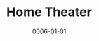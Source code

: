 ---
title: Home Theater
date: 0006-01-01
ico: mdi:speaker
color: pink-500
hardware:
  - type: Living Room
    name: Sony › KD55X85K
    sub:
      - TV
    link: https://amzn.com/dp/B09R9NT3FT?tag=qrayg-20
  - type: Living Room
    name: Sonos › Beam
    sub:
      - Soundbar
      - Gen 2
      - Black
    link: https://amzn.com/dp/B09GPYL7BJ?tag=qrayg-20
  - type: Living Room
    name: Sonos › One SL
    sub:
      - Rear
      - Surround x2
      - White
    link: https://amzn.com/dp/B07W8ZVXWR?tag=qrayg-20
  - type: Office
    name: Sony › XBR43X800E
    sub:
      - TV
    link: https://amzn.com/dp/B01MZFJWOS?tag=qrayg-20
  - type: Office
    name: Sonos › Beam
    sub:
      - Soundbar
      - Gen 1
      - Black
    link: https://amzn.com/dp/B09GPYL7BJ?tag=qrayg-20
  - type: Office
    name: Sonos › One SL
    sub:
      - Rear
      - Surround x2
      - Black
    link: https://amzn.com/dp/B07W8ZVXWR?tag=qrayg-20
  - type: Office
    name: Sonos › Sub Mini
    sub:
      - Subwoofer
      - Black
    link: https://amzn.com/dp/B0BGJV72YM?tag=qrayg-20
  - type: Basement
    name: Sony › KDL40V4100
    sub:
      - TV
    link: https://www.crutchfield.com/S-486JN9Njsnm/p_15840V4100/Sony-KDL-40V4100.html
  - type: Basement
    name: Sonos › Playbar
    sub:
      - Soundbar
    link: https://amzn.com/dp/B00AEMGGU2?tag=qrayg-20
  - type: Basement
    name: Sonos › Play 1
    sub:
      - Rear
      - Surround x2
      - White
    link: https://amzn.com/dp/B07W8ZVXWR?tag=qrayg-20
  - type: Basement
    name: Sonos › Sub Mini
    sub:
      - Subwoofer
      - White
    link: https://amzn.com/dp/B0BGJV72YM?tag=qrayg-20
  - type: Basement
    name: Sonos › Port
    sub:
      - Component
    link: https://amzn.com/dp/B07XMDYJRZ?tag=qrayg-20
    soon: true
  - type: Basement
    name: Pro-Ject › T1
    sub:
      - Phono
      - Walnut
    link: https://amzn.com/dp/B07Z8NHNZZ?tag=qrayg-20
  - type: Garage
    name: Panasonic › TC-P50ST60
    sub:
      - TV
    link: https://amzn.com/dp/B00AVRJK3K?tag=qrayg-20
---